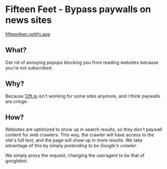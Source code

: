 # Fifteen Feet - Bypass paywalls on news sites

[fifteenfeet.netlify.app](https://fifteenfeet.netlify.app)

## What?

Get rid of annoying popups blocking you from reading websites because you're not subscribed.


## Why?

Because [12ft.io](https://12ft.io/) isn't working for some sites anymore, and I think paywalls are cringe.

## How?
Websites are optimized to show up in search results, so they don't paywall content for web crawlers. This way, the crawler will have access to the site's full text, and the page will show up in more results. We take advantage of this by simply _pretending to be Google's crawler_.

We simply proxy the request, changing the useragent to be that of googlebot.
